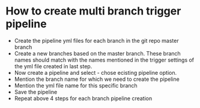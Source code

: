 # How to create multi branch trigger pipeline
- Create the pipeline yml files for each branch in the git repo master branch
- Create a new branches based on the master branch. These branch names should match with the names mentioned in the trigger settings of the yml file created in last step.
- Now create a pipeline and select - chose ecisting pipeline option.
- Mention the branch name for which we need to create the pipeline
- Mention the yml file name for this specific branch
- Save the pipeline
- Repeat above 4 steps for each branch pipeline creation
